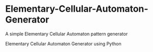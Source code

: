 # Elementary-Cellular-Automaton-Generator
A simple Elementary Cellular Automaton pattern generator


Elementary Cellular Automaton Generator using Python
